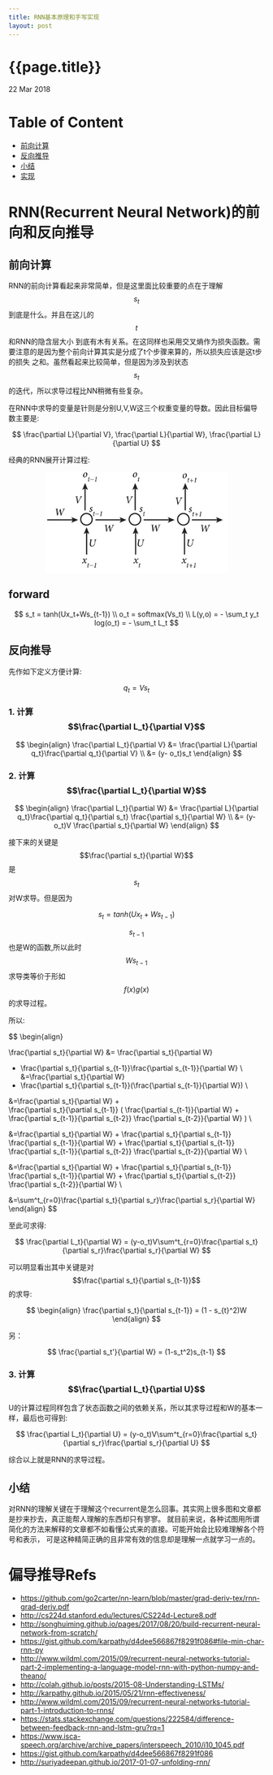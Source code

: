 ```yaml
---
title: RNN基本原理和手写实现
layout: post
---
```


{{page.title}}
=============

<p class="meta">22 Mar 2018</p>

Table of Content
=================
   * [前向计算](#前向计算)
   * [反向推导](#反向推导)           
   * [小结](#小结)                  
   * [实现](https://github.com/haiy/rush_in_dl/blob/master/rnn.py)

# RNN(Recurrent Neural Network)的前向和反向推导

## 前向计算

RNN的前向计算看起来非常简单，但是这里面比较重要的点在于理解$$s_t$$到底是什么。并且在这儿的$$t$$和RNN的隐含层大小
到底有木有关系。在这同样也采用交叉熵作为损失函数。需要注意的是因为整个前向计算其实是分成了t个步骤来算的，所以损失应该是这t步的损失
之和。虽然看起来比较简单，但是因为涉及到状态$$s_t$$的迭代，所以求导过程比NN稍微有些复杂。

在RNN中求导的变量是针则是分别U,V,W这三个权重变量的导数。因此目标偏导数主要是:

$$
\frac{\partial L}{\partial V},
\frac{\partial L}{\partial W},
 \frac{\partial L}{\partial U}
$$

经典的RNN展开计算过程:

<div id='rnnimg' align="center"><img src="/images/RNN.jpg" height="200px" align="middle"></div>

## forward

$$
s_t = tanh(Ux_t+Ws_{t-1}) \\
o_t = softmax(Vs_t) \\
L(y,o) = - \sum_t y_t log(o_t) = - \sum_t L_t
$$

## 反向推导

先作如下定义方便计算:

$$
q_t = Vs_t
$$

### 1. 计算$$\frac{\partial L_t}{\partial V}$$

$$
\begin{align}
\frac{\partial L_t}{\partial V} &= \frac{\partial L}{\partial q_t}\frac{\partial q_t}{\partial V} \\
&= (y- o_t)s_t
\end{align}
$$

### 2. 计算$$\frac{\partial L_t}{\partial W}$$

$$
\begin{align}
\frac{\partial L_t}{\partial W} &= \frac{\partial L}{\partial q_t}\frac{\partial q_t}{\partial s_t}
\frac{\partial s_t}{\partial W}
\\
&= (y- o_t)V \frac{\partial s_t}{\partial W}
\end{align}
$$

接下来的关键是$$\frac{\partial s_t}{\partial W}$$是$$s_t$$对W求导。但是因为

$$s_t = tanh(Ux_t + Ws_{t-1})$$

$$s_{t-1}$$也是W的函数,所以此时$$Ws_{t-1}$$求导类等价于形如$$f(x)g(x)$$的求导过程。

所以:

$$
\begin{align}

\frac{\partial s_t}{\partial W} &= \frac{\partial s_t}{\partial W} 
+ \frac{\partial s_t}{\partial s_{t-1}}\frac{\partial s_{t-1}}{\partial W} \\
&=\frac{\partial s_t}{\partial W} 
+ \frac{\partial s_t}{\partial s_{t-1}}(\frac{\partial s_{t-1}}{\partial W}) \\

&=\frac{\partial s_t}{\partial W} +   
\frac{\partial s_t}{\partial s_{t-1}} 
  ( \frac{\partial s_{t-1}}{\partial W}
    + \frac{\partial s_{t-1}}{\partial s_{t-2}} \frac{\partial s_{t-2}}{\partial W}
    ) \\

&=\frac{\partial s_t}{\partial W} + 
\frac{\partial s_t}{\partial s_{t-1}}    \frac{\partial s_{t-1}}{\partial W} +
\frac{\partial s_t}{\partial s_{t-1}}     
  \frac{\partial s_{t-1}}{\partial s_{t-2}} \frac{\partial s_{t-2}}{\partial W} \\

&=\frac{\partial s_t}{\partial W} + 
\frac{\partial s_t}{\partial s_{t-1}}    \frac{\partial s_{t-1}}{\partial W} +
\frac{\partial s_t}{\partial s_{t-2}}  \frac{\partial s_{t-2}}{\partial W} \\

&=\sum^t_{r=0}\frac{\partial s_t}{\partial s_r}\frac{\partial s_r}{\partial W}
\end{align}
$$ 

至此可求得:

$$
\frac{\partial L_t}{\partial W} = (y-o_t)V\sum^t_{r=0}\frac{\partial s_t}{\partial s_r}\frac{\partial s_r}{\partial W}
$$

可以明显看出其中关键是对$$\frac{\partial s_t}{\partial s_{t-1}}$$的求导:

$$
\begin{align}
\frac{\partial s_t}{\partial s_{t-1}} = (1 - s_{t}^2)W
\end{align}
$$

另： 

$$
\frac{\partial s_t'}{\partial W} = (1-s_t^2)s_{t-1}
$$


      
### 3. 计算$$\frac{\partial L_t}{\partial U}$$

U的计算过程同样包含了状态函数之间的依赖关系，所以其求导过程和W的基本一样，最后也可得到:

$$
\frac{\partial L_t}{\partial U} = (y-o_t)V\sum^t_{r=0}\frac{\partial s_t}{\partial s_r}\frac{\partial s_r}{\partial U}
$$

综合以上就是RNN的求导过程。

## 小结

对RNN的理解关键在于理解这个recurrent是怎么回事。其实网上很多图和文章都是抄来抄去，真正能帮人理解的东西却只有寥寥。
就目前来说，各种试图用所谓简化的方法来解释的文章都不如看懂公式来的直接。可能开始会比较难理解各个符号和表示，
可是这种精简正确的且非常有效的信息却是理解一点就学习一点的。

# 偏导推导Refs
  
   * <https://github.com/go2carter/nn-learn/blob/master/grad-deriv-tex/rnn-grad-deriv.pdf>   
   * <http://cs224d.stanford.edu/lectures/CS224d-Lecture8.pdf>   
   * <http://songhuiming.github.io/pages/2017/08/20/build-recurrent-neural-network-from-scratch/>   
   * <https://gist.github.com/karpathy/d4dee566867f8291f086#file-min-char-rnn-py>   
   * <http://www.wildml.com/2015/09/recurrent-neural-networks-tutorial-part-2-implementing-a-language-model-rnn-with-python-numpy-and-theano/>   
   * <http://colah.github.io/posts/2015-08-Understanding-LSTMs/>   
   * <http://karpathy.github.io/2015/05/21/rnn-effectiveness/>   
   * <http://www.wildml.com/2015/09/recurrent-neural-networks-tutorial-part-1-introduction-to-rnns/>   
   * <https://stats.stackexchange.com/questions/222584/difference-between-feedback-rnn-and-lstm-gru?rq=1>   
   * <https://www.isca-speech.org/archive/archive_papers/interspeech_2010/i10_1045.pdf>    
   * <https://gist.github.com/karpathy/d4dee566867f8291f086>   
   * <http://suriyadeepan.github.io/2017-01-07-unfolding-rnn/>
